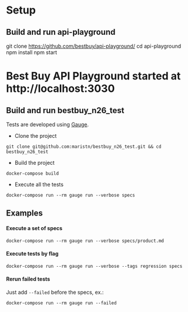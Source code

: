# Setup


## Build and run api-playground

git clone https://github.com/bestbuy/api-playground/
cd api-playground
npm install
npm start
# Best Buy API Playground started at http://localhost:3030


## Build and run bestbuy_n26_test

Tests are developed using [Gauge](http://getgauge.io/index.html).

- Clone the project
```
git clone git@github.com:maristn/bestbuy_n26_test.git && cd bestbuy_n26_test
```

- Build the project
```
docker-compose build
```

- Execute all the tests
```
docker-compose run --rm gauge run --verbose specs
```

## Examples

#### Execute a set of specs
```
docker-compose run --rm gauge run --verbose specs/product.md
```

#### Execute tests by flag
```
docker-compose run --rm gauge run --verbose --tags regression specs
```

#### Rerun failed tests
Just add `--failed` before the specs, ex.:
```
docker-compose run --rm gauge run --failed
```